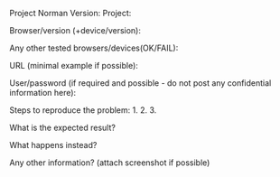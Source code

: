 Project Norman Version:
Project:

Browser/version (+device/version):

Any other tested browsers/devices(OK/FAIL):

URL (minimal example if possible):

User/password (if required and possible - do not post any confidential information here): 

Steps to reproduce the problem:
1.
2.
3.

What is the expected result?
 
What happens instead?

Any other information? (attach screenshot if possible)
